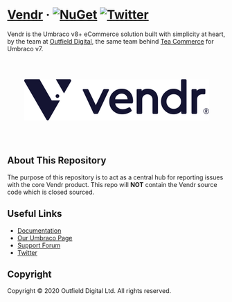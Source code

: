 # [Vendr](https://getvendr.net) &middot; [![NuGet](https://img.shields.io/nuget/v/vendr.svg?style=modern&label=nuget)](https://www.nuget.org/packages/vendr/) [![Twitter](https://img.shields.io/twitter/follow/heyvendr.svg?style=social&label=Follow)](https://twitter.com/intent/follow?screen_name=heyvendr)

Vendr is the Umbraco v8+ eCommerce solution built with simplicity at heart, by the team at [Outfield Digital](https://outfield.digital), the same team behind [Tea Commerce](https://teacommerce.net) for Umbraco v7.

<br /><br />
<p align="center">
  <img src="assets/vendr.png" alt="Vendr">
</p>
<br /><br />

## About This Repository

The purpose of this repository is to act as a central hub for reporting issues with the core Vendr product. This repo will **NOT** contain the Vendr source code which is closed sourced.

## Useful Links

* [Documentation](https://vendr.net/docs/)
* [Our Umbraco Page](https://our.umbraco.com/packages/website-utilities/vendr/)
* [Support Forum](https://our.umbraco.com/packages/website-utilities/vendr/vendr-support/)
* [Twitter](https://twitter.com/heyvendr)

## Copyright

Copyright © 2020 Outfield Digital Ltd. All rights reserved.

